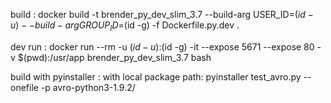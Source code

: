 build : 
docker build -t brender_py_dev_slim_3.7 --build-arg USER_ID=$(id -u) --build-arg GROUP_ID=$(id -g) -f Dockerfile.py.dev .



dev run : 
docker run --rm -u $(id -u):$(id -g) -it --expose 5671 --expose 80 -v $(pwd):/usr/app brender_py_dev_slim_3.7 bash


build with pyinstaller :
with local package path: 
pyinstaller test_avro.py --onefile -p avro-python3-1.9.2/
